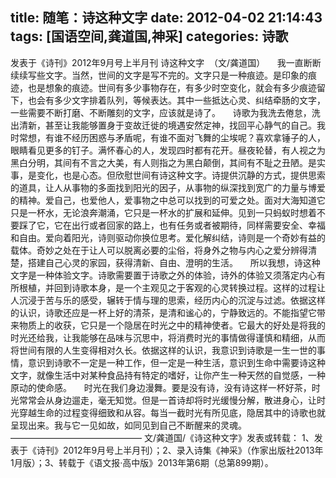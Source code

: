 title: 随笔：诗这种文字
date: 2012-04-02 21:14:43
tags: [国语空间,龚道国,神采]
categories: 诗歌
---
  发表于《诗刊》2012年9月号上半月刊
  诗这种文字 &nbsp;（文/龚道国）
  &nbsp;
   &nbsp;
   我一直断断续续写些文字。当然，世间的文字是写不完的。文字只是一种痕迹。是印象的痕迹，也是想象的痕迹。世间有多少事物存在，有多少时空变化，就会有多少痕迹留下，也会有多少文字排着队列，等候表达。其中一些抵达心灵、纠结牵肠的文字，一些需要不断打磨、不断雕刻的文字，应该就是诗<!-- more -->了。
  &nbsp;
   &nbsp;
   诗歌为我洗去倦怠，洗出清新，甚至让我能够置身于变故迁徙的境遇安然定神，找回平心静气的自己。我时常想，有谁不经历困惑与矛盾呢，有谁不面对飞舞的尘埃呢？喜欢拿锤子的人，眼睛看见更多的钉子。满怀春心的人，发现四时都有花开。昼夜轮替，有人视之为黑白分明，其间有不言之大美，有人则指之为黑白颠倒，其间有不耻之丑陋。是实事，是变化，也是心态。但欣慰世间有诗这种文字。诗提供沉静的方式，提供思索的道具，让人从事物的多面找到阳光的因子，从事物的纵深找到宽广的力量与博爱的精神。爱自己，也爱他人，爱事物之中总可以找到的可爱之处。面对大海知道它只是一杯水，无论浪奔潮涌，它只是一杯水的扩展和延伸。见到一只蚂蚁时想着不要踩了它，它在出行或者回家的路上，也有任务或者被期待，同样需要安全、幸福和自由。爱向着阳光，诗则驱动你换位思考。爱化解纠结，诗则是一个奇妙有益的载体。奇妙之处在于让人可以脱离必要的尘俗，将身外之物与内心之爱分辨得清楚，搭建自己心灵的家园，获得清新、自由、澄明的生活。
  &nbsp;
   &nbsp;
   所以我想，诗这种文字是一种体验文字。诗歌需要置于诗歌之外的体验，诗外的体验又须落定内心有所根植，并回到诗歌本身，是一个主观见之于客观的心灵转换过程。这样的过程让人沉浸于苦与乐的感受，辗转于情与理的思索，经历内心的沉淀与过滤。依据这样的认识，诗歌还应是一杯上好的清茶，是清和谧心的，宁静致远的。不能指望它带来物质上的收获，它只是一个隐居在时光之中的精神使者。它最大的好处是将我的时光还给我，让我能够在品味与沉思中，将消费时光的事情做得谨慎和精细，从而将世间有限的人生变得相对久长。依据这样的认识，我意识到诗歌是一生一世的事情，意识到诗歌不一定是一种工作，但一定是一种生活，意识到生命中需要诗这种文字，就像生活中对某种食品持有特定的嗜好，让你产生一种天然的自觉感，一种原动的使命感。
  &nbsp;
   &nbsp;
   时光在我们身边漫舞。要是没有诗，没有诗这样一杯好茶，时光常常会从身边遛走，毫无知觉。但是一首诗却将时光缓慢分解，散进身心，让时光穿越生命的过程变得细致和从容。每当一截时光有所见底，隐居其中的诗歌也就呈现出来。我与它一见如故，如同见到自己不断醒来的灵魂。
  ———————————————
  文/龚道国/《诗这种文字》发表或转载：
  1、发表于《诗刊》2012年9月号上半月刊）；2、录入诗集《神采》（作家出版社2013年1月版）；3、转载于《语文报&middot;高中版》2013年第6期（总第899期）。
